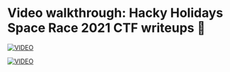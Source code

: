 # Video walkthrough: Hacky Holidays Space Race 2021 CTF writeups 💜

[![VIDEO](https://img.youtube.com/vi/hY446_xs-DE/0.jpg)](https://youtu.be/hY446_xs-DE "Hacky Holidays Space Race 2021 Phase 1")

[![VIDEO](https://img.youtube.com/vi/u1Sh5TZN5Ug/0.jpg)](https://youtu.be/u1Sh5TZN5Ug "Hacky Holidays Space Race 2021 Phase 2")
